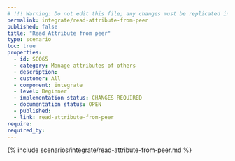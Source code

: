 ```yaml
---
# !!! Warning: Do not edit this file; any changes must be replicated in Excel !!!
permalink: integrate/read-attribute-from-peer
published: false
title: "Read Attribute from peer"
type: scenario
toc: true
properties:
  - id: SC065
  - category: Manage attributes of others
  - description:
  - customer: All
  - component: integrate
  - level: Beginner
  - implementation status: CHANGES REQUIRED
  - documentation status: OPEN
  - published:
  - link: read-attribute-from-peer
require:
required_by:
---
```


{% include scenarios/integrate/read-attribute-from-peer.md %}
